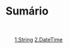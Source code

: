 <h1>Sumário</h1>
<br/>
<ol>
<a href="/String.md">1.String</a>
<a href="/DateTime.md">2.DateTime</a>
</ol>
